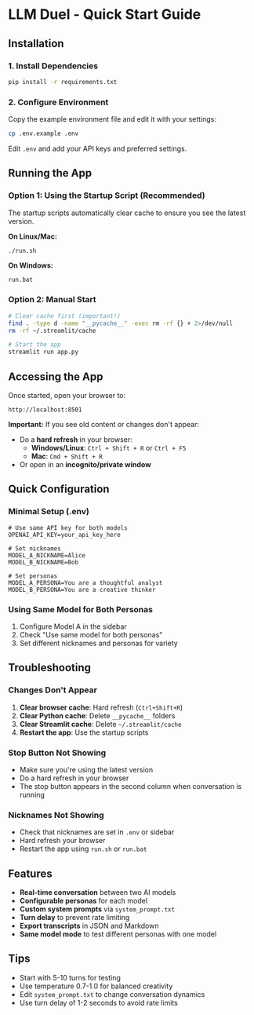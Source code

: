 # LLM Duel - Quick Start Guide

## Installation

### 1. Install Dependencies

```bash
pip install -r requirements.txt
```

### 2. Configure Environment

Copy the example environment file and edit it with your settings:

```bash
cp .env.example .env
```

Edit `.env` and add your API keys and preferred settings.

## Running the App

### Option 1: Using the Startup Script (Recommended)

The startup scripts automatically clear cache to ensure you see the latest version.

**On Linux/Mac:**
```bash
./run.sh
```

**On Windows:**
```batch
run.bat
```

### Option 2: Manual Start

```bash
# Clear cache first (important!)
find . -type d -name "__pycache__" -exec rm -rf {} + 2>/dev/null
rm -rf ~/.streamlit/cache

# Start the app
streamlit run app.py
```

## Accessing the App

Once started, open your browser to:
```
http://localhost:8501
```

**Important:** If you see old content or changes don't appear:
- Do a **hard refresh** in your browser:
  - **Windows/Linux**: `Ctrl + Shift + R` or `Ctrl + F5`
  - **Mac**: `Cmd + Shift + R`
- Or open in an **incognito/private window**

## Quick Configuration

### Minimal Setup (.env)

```env
# Use same API key for both models
OPENAI_API_KEY=your_api_key_here

# Set nicknames
MODEL_A_NICKNAME=Alice
MODEL_B_NICKNAME=Bob

# Set personas
MODEL_A_PERSONA=You are a thoughtful analyst
MODEL_B_PERSONA=You are a creative thinker
```

### Using Same Model for Both Personas

1. Configure Model A in the sidebar
2. Check "Use same model for both personas"
3. Set different nicknames and personas for variety

## Troubleshooting

### Changes Don't Appear

1. **Clear browser cache**: Hard refresh (`Ctrl+Shift+R`)
2. **Clear Python cache**: Delete `__pycache__` folders
3. **Clear Streamlit cache**: Delete `~/.streamlit/cache`
4. **Restart the app**: Use the startup scripts

### Stop Button Not Showing

- Make sure you're using the latest version
- Do a hard refresh in your browser
- The stop button appears in the second column when conversation is running

### Nicknames Not Showing

- Check that nicknames are set in `.env` or sidebar
- Hard refresh your browser
- Restart the app using `run.sh` or `run.bat`

## Features

- **Real-time conversation** between two AI models
- **Configurable personas** for each model
- **Custom system prompts** via `system_prompt.txt`
- **Turn delay** to prevent rate limiting
- **Export transcripts** in JSON and Markdown
- **Same model mode** to test different personas with one model

## Tips

- Start with 5-10 turns for testing
- Use temperature 0.7-1.0 for balanced creativity
- Edit `system_prompt.txt` to change conversation dynamics
- Use turn delay of 1-2 seconds to avoid rate limits

